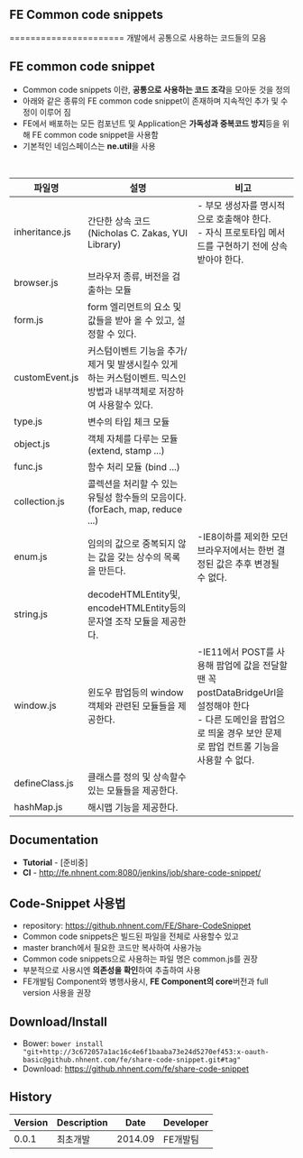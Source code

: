 ## FE Common code snippets
======================
개발에서 공통으로 사용하는 코드들의 모음
## FE common code snippet
* Common code snippets 이란, **공통으로 사용하는 코드 조각**을 모아둔 것을 정의
* 아래와 같은 종류의 FE common code snippet이 존재하며 지속적인 추가 및 수정이 이루어 짐
* FE에서 배포하는 모든 컴포넌트 및 Application은 **가독성과 중복코드 방지**등을 위해 FE common code snippet을 사용함
* 기본적인 네임스페이스는 **ne.util**을 사용
<br>

|파일명|설명|비고|
|----|-----------|------|
|inheritance.js|간단한 상속 코드 (Nicholas C. Zakas, YUI Library)| - 부모 생성자를 명시적으로 호출해야 한다.<br />- 자식 프로토타입 메서드를 구현하기 전에 상속받아야 한다. |
|browser.js|브라우저 종류, 버전을 검출하는 모듈| |
|form.js|form 엘리먼트의 요소 및 값들을 받아 올 수 있고, 설정할 수 있다. | |
|customEvent.js| 커스텀이벤트 기능을 추가/제거 및 발생시킬수 있게 하는 커스텀이벤트. 믹스인 방법과 내부객체로 저장하여 사용할수 있다. | |
|type.js| 변수의 타입 체크 모듈 | |
|object.js| 객체 자체를 다루는 모듈 (extend, stamp ...) | |
|func.js| 함수 처리 모듈 (bind ...) | |
|collection.js| 콜렉션을 처리할 수 있는 유틸성 함수들의 모음이다. (forEach, map, reduce ...) | |
|enum.js| 임의의 값으로 중복되지 않는 값을 갖는 상수의 목록을 만든다. | -IE8이하를 제외한 모던브라우저에서는 한번 결정된 값은 추후 변경될 수 없다. |
|string.js| decodeHTMLEntity및, encodeHTMLEntity등의 문자열 조작 모듈을 제공한다. | |
|window.js| 윈도우 팝업등의 window객체와 관련된 모듈들을 제공한다. | -IE11에서 POST를 사용해 팝업에 값을 전달할 땐 꼭 postDataBridgeUrl을 설정해야 한다<br> - 다른 도메인을 팝업으로 띄울 경우 보안 문제로 팝업 컨트롤 기능을 사용할 수 없다. |
|defineClass.js| 클래스를 정의 및 상속할수 있는 모듈들을 제공한다. | |
|hashMap.js| 해시맵 기능을 제공한다. | |


## Documentation
* **Tutorial** - [준비중]
* **CI** - http://fe.nhnent.com:8080/jenkins/job/share-code-snippet/

## Code-Snippet 사용법
* repository: https://github.nhnent.com/FE/Share-CodeSnippet
* Common code snippets은 빌드된 파일을 전체로 사용할수 있고
* master branch에서 필요한 코드만 복사하여 사용가능
* Common code snippets으로 사용하는 파일 명은 common.js를 권장
* 부분적으로 사용시엔 **의존성을 확인**하여 추출하여 사용
* FE개발팀 Component와 병행사용시, **FE Component의 core**버전과 full version 사용을 권장

## Download/Install
* Bower: `bower install "git+http://3c672057a1ac16c4e6f1baaba73e24d5270ef453:x-oauth-basic@github.nhnent.com/fe/share-code-snippet.git#tag"`
* Download: https://github.nhnent.com/fe/share-code-snippet


## History
| Version | Description | Date | Developer |
| ---- | ---- | ---- | ---- |
| 0.0.1 | 최초개발 | 2014.09 | FE개발팀 |
